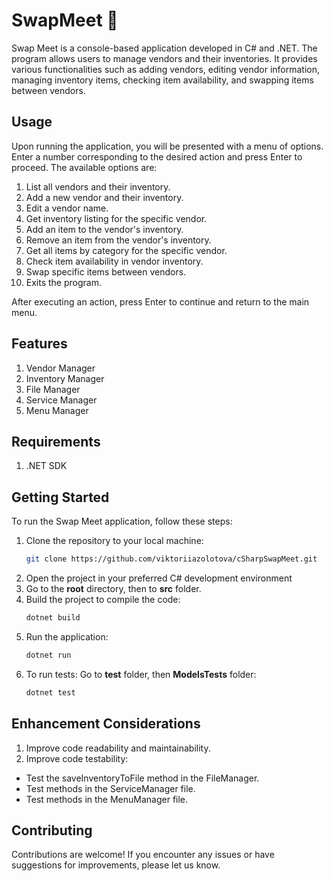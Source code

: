 # SwapMeet 🔄

Swap Meet is a console-based application developed in C# and .NET. The program allows users to manage vendors and their inventories. It provides various functionalities such as adding vendors, editing vendor information, managing inventory items, checking item availability, and swapping items between vendors.

## Usage

Upon running the application, you will be presented with a menu of options. Enter a number corresponding to the desired action and press Enter to proceed. The available options are:

1. List all vendors and their inventory.
2. Add a new vendor and their inventory.
3. Edit a vendor name.
4. Get inventory listing for the specific vendor.
5. Add an item to the vendor's inventory.
6. Remove an item from the vendor's inventory.
7. Get all items by category for the specific vendor.
8. Check item availability in vendor inventory.
9. Swap specific items between vendors.
10. Exits the program.

After executing an action, press Enter to continue and return to the main menu.

## Features

1. Vendor Manager
2. Inventory Manager
3. File Manager
4. Service Manager
5. Menu Manager

## Requirements

1. .NET SDK

## Getting Started

To run the Swap Meet application, follow these steps:

1. Clone the repository to your local machine:
   ```bash
   git clone https://github.com/viktoriiazolotova/cSharpSwapMeet.git
   ```
3. Open the project in your preferred C# development environment
4. Go to the **root** directory, then to **src** folder.
5. Build the project to compile the code:
   ```bash
   dotnet build
   ```
6. Run the application:
    ```bash
    dotnet run
    ```
7. To run tests: Go to **test** folder, then **ModelsTests** folder:
    ```bash
    dotnet test
    ```

## Enhancement Considerations
1. Improve code readability and maintainability.
2. Improve code testability:
 - Test the saveInventoryToFile method in the FileManager.
 - Test methods in the ServiceManager file.
 - Test methods in the MenuManager file.

## Contributing
Contributions are welcome! If you encounter any issues or have suggestions for improvements, please let us know.


